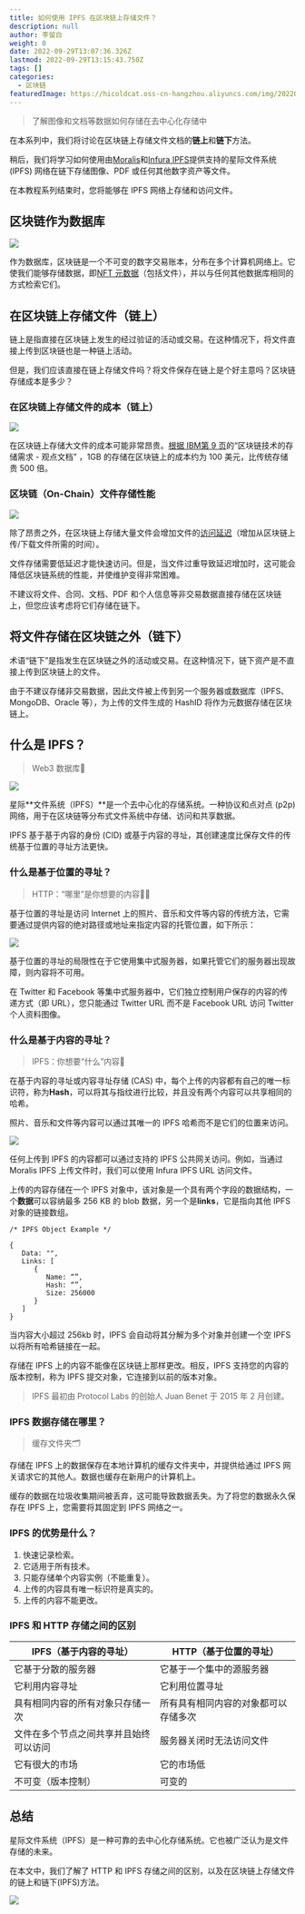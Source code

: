 ```yaml
---
title: 如何使用 IPFS 在区块链上存储文件？
description: null
author: 李留白
weight: 0
date: 2022-09-29T13:07:36.326Z
lastmod: 2022-09-29T13:15:43.750Z
tags: []
categories:
  - 区块链
featuredImage: https://hicoldcat.oss-cn-hangzhou.aliyuncs.com/img/20220929210755.png
---
```


> 了解图像和文档等数据如何存储在去中心化存储中

在本系列中，我们将讨论在区块链上存储文件文档的**链上**和**链下**方法。

稍后，我们将学习如何使用由[Moralis](https://moralis.io/)和[Infura IPFS](https://infura.io/)提供支持的星际文件系统 (IPFS) 网络在链下存储图像、PDF 或任何其他数字资产等文件。

在本教程系列结束时，您将能够在 IPFS 网络上存储和访问文件。

## 区块链作为数据库

![](https://hicoldcat.oss-cn-hangzhou.aliyuncs.com/img/20220929210944.png)

作为数据库，区块链是一个不可变的数字交易账本，分布在多个计算机网络上。它使我们能够存储数据，即[NFT 元数据](https://docs.opensea.io/docs/metadata-standards)（包括文件），并以与任何其他数据库相同的方式检索它们。

## 在区块链上存储文件（链上）

链上是指直接在区块链上发生的经过验证的活动或交易。在这种情况下，将文件直接上传到区块链也是一种链上活动。

但是，我们应该直接在链上存储文件吗？将文件保存在链上是个好主意吗？区块链存储成本是多少？

### 在区块链上存储文件的成本（链上）

![](https://hicoldcat.oss-cn-hangzhou.aliyuncs.com/img/20220929211036.png)

在区块链上存储大文件的成本可能非常昂贵。[根据 IBM第 9 页](https://www.ibm.com/downloads/cas/LA8XBQGR)的“区块链技术的存储需求 - 观点文档” ，1GB 的存储在区块链上的成本约为 100 美元，比传统存储贵 500 倍。

### 区块链（On-Chain）文件存储性能

![](https://hicoldcat.oss-cn-hangzhou.aliyuncs.com/img/20220929211049.png)

除了昂贵之外，在区块链上存储大量文件会增加文件的[访问延迟](https://www.igi-global.com/dictionary/access-latency/267)（增加从区块链上传/下载文件所需的时间）。

文件存储需要低延迟才能快速访问。但是，当文件过重导致延迟增加时，这可能会降低区块链系统的性能，并使维护变得非常困难。

不建议将文件、合同、文档、PDF 和个人信息等非交易数据直接存储在区块链上，但您应该考虑将它们存储在链下。

## 将文件存储在区块链之外（链下）

术语“链下”是指发生在区块链之外的活动或交易。在这种情况下，链下资产是不直接上传到区块链上的文件。

由于不建议存储非交易数据，因此文件被上传到另一个服务器或数据库（IPFS、MongoDB、Oracle 等），为上传的文件生成的 HashID 将作为元数据存储在区块链上。

## 什么是 IPFS？

> Web3 数据库🤯

![](https://hicoldcat.oss-cn-hangzhou.aliyuncs.com/img/20220929211106.png)

星际**文件系统（IPFS）**是一个去中心化的存储系统。一种协议和点对点 (p2p) 网络，用于在区块链等分布式文件系统中存储、访问和共享数据。

IPFS 基于基于内容的身份 (CID) 或基于内容的寻址，其创建速度比保存文件的传统基于位置的寻址方法更快。

### 什么是基于位置的寻址？

> HTTP：“哪里”是你想要的内容🤷‍♂️

基于位置的寻址是访问 Internet 上的照片、音乐和文件等内容的传统方法，它需要通过提供内容的绝对路径或地址来指定内容的托管位置，如下所示：

![](https://hicoldcat.oss-cn-hangzhou.aliyuncs.com/img/20220929211120.png)

基于位置的寻址的局限性在于它使用集中式服务器，如果托管它们的服务器出现故障，则内容将不可用。

在 Twitter 和 Facebook 等集中式服务器中，它们独立控制用户保存的内容的传递方式（即 URL），您只能通过 Twitter URL 而不是 Facebook URL 访问 Twitter 个人资料图像。

### 什么是基于内容的寻址？

> IPFS：你想要“什么”内容🤔

在基于内容的寻址或内容寻址存储 (CAS) 中，每个上传的内容都有自己的唯一标识符，称为**Hash**，可以将其与指纹进行比较，并且没有两个内容可以共享相同的哈希。

照片、音乐和文件等内容可以通过其唯一的 IPFS 哈希而不是它们的位置来访问。

![](https://hicoldcat.oss-cn-hangzhou.aliyuncs.com/img/20220929211132.png)

任何上传到 IPFS 的内容都可以通过支持的 IPFS 公共网关访问。例如，当通过 Moralis IPFS 上传文件时，我们可以使用 Infura IPFS URL 访问文件。

上传的内容存储在一个 IPFS 对象中，该对象是一个具有两个字段的数据结构，一个**数据**可以容纳最多 256 KB 的 blob 数据，另一个是**links**，它是指向其他 IPFS 对象的链接数组。

```
/* IPFS Object Example */

{
   Data: "",
   Links: [
      {
         Name: “”,  
         Hash: “”,
         Size: 256000
      }
   ]
}
```

当内容大小超过 256kb 时，IPFS 会自动将其分解为多个对象并创建一个空 IPFS 以将所有哈希链接在一起。

存储在 IPFS 上的内容不能像在区块链上那样更改。相反，IPFS 支持您的内容的版本控制，称为 IPFS 提交对象，它连接到以前的版本对象。

> IPFS 最初由 Protocol Labs 的创始人 Juan Benet 于 2015 年 2 月创建。

### IPFS 数据存储在哪里？

> 缓存文件夹🗂

存储在 IPFS 上的数据保存在本地计算机的缓存文件夹中，并提供给通过 IPFS 网关请求它的其他人。数据也缓存在新用户的计算机上。

缓存的数据在垃圾收集期间被丢弃，这可能导致数据丢失。为了将您的数据永久保存在 IPFS 上，您需要将其固定到 IPFS 网络之一。

### IPFS 的优势是什么？

1. 快速记录检索。
2. 它适用于所有技术。
3. 只能存储单个内容实例（不能重复）。
4. 上传的内容具有唯一标识符是真实的。
5. 上传的内容不能更改。

### IPFS 和 HTTP 存储之间的区别

| IPFS（基于内容的寻址）                 | HTTP（基于位置的寻址）               |
| -------------------------------------- | ------------------------------------ |
| 它基于分散的服务器                     | 它基于一个集中的源服务器             |
| 它利用内容寻址                         | 它利用位置寻址                       |
| 具有相同内容的所有对象只存储一次       | 所有具有相同内容的对象都可以存储多次 |
| 文件在多个节点之间共享并且始终可以访问 | 服务器关闭时无法访问文件             |
| 它有很大的市场                         | 它的市场低                           |
| 不可变（版本控制）                     | 可变的                               |

## 总结

星际文件系统（IPFS）是一种可靠的去中心化存储系统。它也被广泛认为是文件存储的未来。

在本文中，我们了解了 HTTP 和 IPFS 存储之间的区别，以及在区块链上存储文件的链上和链下(IPFS)方法。

![](https://hicoldcat.oss-cn-hangzhou.aliyuncs.com/img/my.png)
